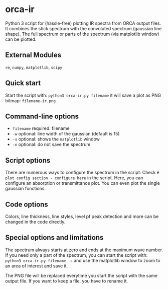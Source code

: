 # orca-ir
Python 3 script for (hassle-free) plotting IR spectra from ORCA output files. 
It combines the stick spectrum with the convoluted spectrum (gaussian line shape). The full spectrum or parts of the spectrum (via matplotlib window) can be plotted.

## External Modules
 `re`, `numpy`, `matplotlib`, `scipy`  

## Quick start
 Start the script with:
`python3 orca-ir.py filename`
it will save a plot as PNG bitmap:
`filename-ir.png`


## Command-line options

- `filename` required: filename
- `-w` optional: line width of the gaussian (default is 15)
- `-s` optional: shows the `matplotlib` window
- `-n` optional: do not save the spectrum

## Script options
There are numerous ways to configure the spectrum in the script:
Check `# plot config section - configure here` in the script. 
Here, you can configure an absorption or transmittance plot. You can even plot the single gaussian functions.

## Code options
Colors, line thickness, line styles, level pf peak detection and more can be changed in the code directly.

## Special options and limitations
The spectrum always starts at zero and ends at the maximum wave number. If you need only a part of the spectrum, you can start the script with:
`python3 orca-ir.py filename -s`
and use the matplotlib window to zoom to an area of interest and save it.

The PNG file will be replaced everytime you start the script with the same output file. If you want to keep a file, you have to rename it. 
